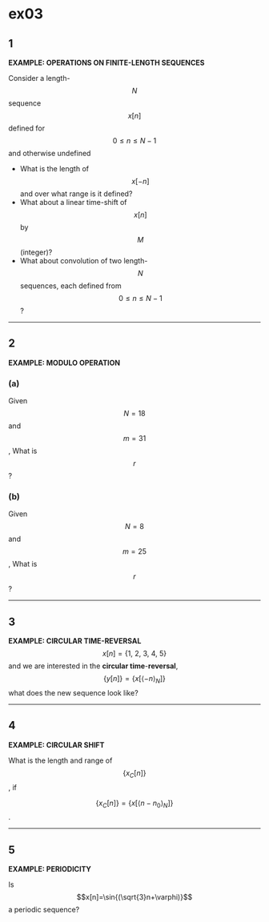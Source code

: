 # ex03

## 1
__EXAMPLE: OPERATIONS ON FINITE-LENGTH SEQUENCES__

Consider a length-$$N$$ sequence $$x[n]$$ defined for $$0\leq{n}\leq{N}-1$$ and otherwise undefined
- What is the length of $$x[-n]$$ and over what range is it defined?
- What about a linear time-shift of $$x[n]$$ by $$M$$ (integer)?
- What about convolution of two length-$$N$$ sequences, each defined from $$0\leq{n}\leq{N}-1$$?

----


## 2
__EXAMPLE: MODULO OPERATION__

### (a)
Given $$N=18$$ and $$m=31$$, What is $$r$$?

### (b)
Given $$N=8$$ and $$m=25$$, What is $$r$$?

----


## 3
__EXAMPLE: CIRCULAR TIME-REVERSAL__
$$
x[n]=\{1,\:2,\:3,\:4,\:5\}
$$
and we are interested in the __circular time__-__reversal__, $$\{y[n]\}=\{x[\left<-n\right>_{N}]\}$$ what does the new sequence look like?

----


## 4
__EXAMPLE: CIRCULAR SHIFT__

What is the length and range of $$\{x_C[n]\}$$, if

$$\{x_C[n]\}=\{x[\left<n-n_0\right>_N]\}$$.

----


## 5
__EXAMPLE: PERIODICITY__

Is $$x[n]=\sin{(\sqrt{3}n+\varphi)}$$ a periodic sequence?

